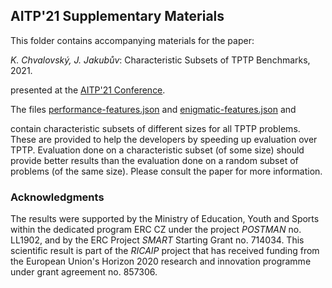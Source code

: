 ## AITP'21 Supplementary Materials ##

This folder contains accompanying materials for the paper:

_K. Chvalovský, J. Jakubův_: Characteristic Subsets of TPTP Benchmarks, 2021.

presented at the [AITP'21 Conference](http://aitp-conference.org/2021/).

The files
[performance-features.json](https://github.com/ai4reason/public/blob/master/AITP2021/performance-features.json?raw=true) and
[enigmatic-features.json](https://github.com/ai4reason/public/blob/master/AITP2021/enigmatic-features.json?raw=true) and

contain characteristic subsets of different sizes for all TPTP problems.  These
are provided to help the developers by speeding up evaluation over TPTP.
Evaluation done on a characteristic subset (of some size) should provide better
results than the evaluation done on a random subset of problems (of the same
size).  Please consult the paper for more information.

### Acknowledgments ###

The results were supported by the Ministry of Education, Youth and Sports within the dedicated program ERC CZ under the project _POSTMAN_ no. LL1902, and by the ERC Project _SMART_ Starting Grant no. 714034.
This scientific result is part of the _RICAIP_ project that has received funding from the European Union's Horizon 2020 research and innovation programme under grant agreement no. 857306.

